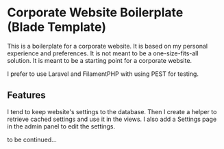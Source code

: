 # Corporate Website Boilerplate (Blade Template)

This is a boilerplate for a corporate website. It is based on my personal experience and preferences. It is not meant to be a one-size-fits-all solution. It is meant to be a starting point for a corporate website.

I prefer to use Laravel and FilamentPHP with using PEST for testing.

## Features
I tend to keep website's settings to the database. Then I create a helper to retrieve cached settings and use it in the views. I also add a Settings page in the admin panel to edit the settings.

to be continued...

